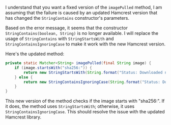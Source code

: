 I understand that you want a fixed version of the `imagePulled` method, I am assuming that the failure is caused by an updated Hamcrest version that has changed the `StringContains` constructor's parameters.

Based on the error message, it seems that the constructor `StringContains(boolean, String)` is no longer available. I will replace the usage of `StringContains` with `StringStartsWith` and `StringContainsIgnoringCase` to make it work with the new Hamcrest version.

Here's the updated method:
```java
private static Matcher<String> imagePulled(final String image) {
    if (image.startsWith("sha256:")) {
        return new StringStartsWith(String.format("Status: Downloaded newer image for %s", image));
    } else {
        return new StringContainsIgnoringCase(String.format("Status: Downloaded newer image for %s", image));
    }
}
```
This new version of the method checks if the image starts with "sha256:". If it does, the method uses `StringStartsWith`; otherwise, it uses `StringContainsIgnoringCase`. This should resolve the issue with the updated Hamcrest library.